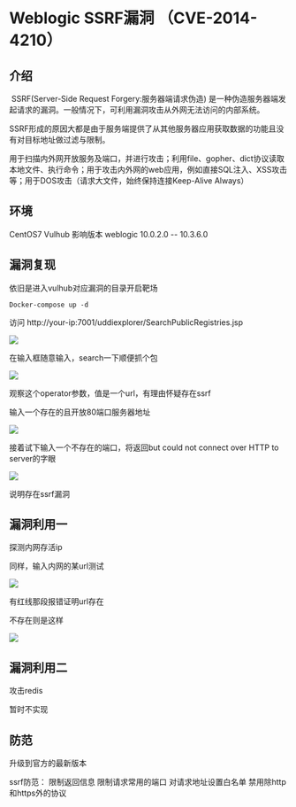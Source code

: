 # Weblogic SSRF漏洞 （CVE-2014-4210）

## 介绍
​ SSRF(Server-Side Request Forgery:服务器端请求伪造) 是一种伪造服务器端发起请求的漏洞。一般情况下，可利用漏洞攻击从外网无法访问的内部系统。

SSRF形成的原因大都是由于服务端提供了从其他服务器应用获取数据的功能且没有对目标地址做过滤与限制。

用于扫描内外网开放服务及端口，并进行攻击；利用file、gopher、dict协议读取本地文件、执行命令；用于攻击内外网的web应用，例如直接SQL注入、XSS攻击等；用于DOS攻击（请求大文件，始终保持连接Keep-Alive Always）

## 环境
CentOS7
Vulhub
影响版本 weblogic 10.0.2.0 -- 10.3.6.0

## 漏洞复现
依旧是进入vulhub对应漏洞的目录开启靶场
```
Docker-compose up -d
```
访问 http://your-ip:7001/uddiexplorer/SearchPublicRegistries.jsp

![](https://github.com/saiyanlee/Record/blob/master/Sys/Weblogic/Weblogic%20SSRF%E6%BC%8F%E6%B4%9E%20%EF%BC%88CVE-2014-4210%EF%BC%89/images/1.png)

在输入框随意输入，search一下顺便抓个包

![](https://github.com/saiyanlee/Record/blob/master/Sys/Weblogic/Weblogic%20SSRF%E6%BC%8F%E6%B4%9E%20%EF%BC%88CVE-2014-4210%EF%BC%89/images/2.png)

观察这个operator参数，值是一个url，有理由怀疑存在ssrf

输入一个存在的且开放80端口服务器地址

![](https://github.com/saiyanlee/Record/blob/master/Sys/Weblogic/Weblogic%20SSRF%E6%BC%8F%E6%B4%9E%20%EF%BC%88CVE-2014-4210%EF%BC%89/images/3.png)

接着试下输入一个不存在的端口，将返回but could not connect over HTTP to server的字眼

![](https://github.com/saiyanlee/Record/blob/master/Sys/Weblogic/Weblogic%20SSRF%E6%BC%8F%E6%B4%9E%20%EF%BC%88CVE-2014-4210%EF%BC%89/images/4.png)

说明存在ssrf漏洞

## 漏洞利用一
探测内网存活ip

同样，输入内网的某url测试

![](https://github.com/saiyanlee/Record/blob/master/Sys/Weblogic/Weblogic%20SSRF%E6%BC%8F%E6%B4%9E%20%EF%BC%88CVE-2014-4210%EF%BC%89/images/5.png)

有红线那段报错证明url存在

不存在则是这样

![](https://github.com/saiyanlee/Record/blob/master/Sys/Weblogic/Weblogic%20SSRF%E6%BC%8F%E6%B4%9E%20%EF%BC%88CVE-2014-4210%EF%BC%89/images/6.png)

## 漏洞利用二
攻击redis

暂时不实现

## 防范
升级到官方的最新版本

ssrf防范：
限制返回信息
限制请求常用的端口
对请求地址设置白名单
禁用除http和https外的协议